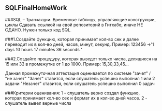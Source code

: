 ## SQLFinalHomeWork

###SQL – Транзакции. Временные таблицы, управляющие конструкции, циклы
Сдавать ссылкой на свой репозиторий в Гитхабе, иначе НЕ СДАНО. Нужен только код SQL.

###1.Создайте функцию, которая принимает кол-во сек и далее переводит их в кол-во дней, часов, минут, секунд.
Пример: 123456 ->'1 days 10 hours 17 minutes 36 seconds '

###2.Cоздайте процедуру, которая выведет только числа, делящиеся на 15 или 33 в промежутке от 1 до 1000.
Пример: 15,30,33,45...

Данная промежуточная аттестация оценивается по системе "зачет" / "не зачет"
"Зачет" ставится, если слушатель успешно выполнил 1 или 2 задачи
"Незачет" ставится, если слушатель успешно выполнил 0 задач

###Критерии оценивания:
1 - слушатель верно создал функцию, которая принимает кол-во сек и формат их в кол-во дней часов.
2 - слушатель вывел верные числа
